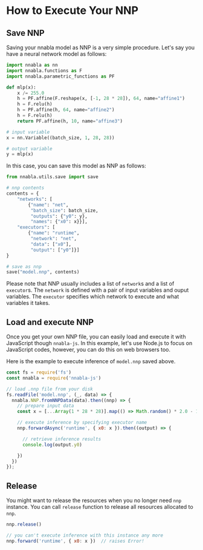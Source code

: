 # How to Execute Your NNP

## Save NNP
Saving your nnabla model as NNP is a very simple procedure.
Let's say you have a neural network model as follows:
```py
import nnabla as nn
import nnabla.functions as F
import nnabla.parametric_functions as PF

def mlp(x):
    x /= 255.0
    h = PF.affine(F.reshape(x, [-1, 28 * 28]), 64, name="affine1")
    h = F.relu(h)
    h = PF.affine(h, 64, name="affine2")
    h = F.relu(h)
    return PF.affine(h, 10, name="affine3")

# input variable
x = nn.Variable((batch_size, 1, 28, 28))

# output variable
y = mlp(x)
```

In this case, you can save this model as NNP as follows:
```py
from nnabla.utils.save import save

# nnp contents
contents = {
    "networks": [
        {"name": "net",
         "batch_size": batch_size,
         "outputs": {"y0": y},
         "names": {"x0": x}}],
    "executors": [
        {"name": "runtime",
         "network": "net",
         "data": ["x0"],
         "output": ["y0"]}]
}

# save as nnp
save("model.nnp", contents)
```

Please note that NNP usually includes a list of `network`s and a list of `executor`s.
The `network` is defined with a pair of input variables and ouput variables.
The `executor` specifies which network to execute and what variables it takes.

## Load and execute NNP
Once you get your own NNP file, you can easily load and execute it with JavaScript though `nnabla-js`.
In this example, let's use Node.js to focus on JavaScript codes, however, you can do this on web browsers too.

Here is the example to execute inference of `model.nnp` saved above.
```js
const fs = require('fs')
const nnabla = require('nnabla-js')

// load .nnp file from your disk
fs.readFile('model.nnp', (_, data) => {
  nnabla.NNP.fromNNPData(data).then((nnp) => {
    // prepare input data
    const x = [...Array(1 * 28 * 28)].map(() => Math.random() * 2.0 - 1.0)

    // execute inference by specifying executor name
    nnp.forwardAsync('runtime', { x0: x }).then((output) => {

      // retrieve inference results
      console.log(output.y0)

    })
  })
});
```

## Release
You might want to release the resources when you no longer need `nnp` instance.
You can call `release` function to release all resources allocated to `nnp`.
```js
nnp.release()

// you can't execute inference with this instance any more
nnp.forward('runtime', { x0: x })  // raises Error!
```

